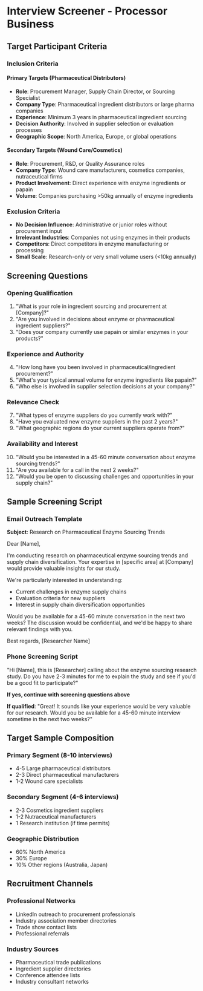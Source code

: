 # Interview Screener - Processor Business

## Target Participant Criteria

### Inclusion Criteria

#### Primary Targets (Pharmaceutical Distributors)
- **Role**: Procurement Manager, Supply Chain Director, or Sourcing Specialist
- **Company Type**: Pharmaceutical ingredient distributors or large pharma companies
- **Experience**: Minimum 3 years in pharmaceutical ingredient sourcing
- **Decision Authority**: Involved in supplier selection or evaluation processes
- **Geographic Scope**: North America, Europe, or global operations

#### Secondary Targets (Wound Care/Cosmetics)
- **Role**: Procurement, R&D, or Quality Assurance roles
- **Company Type**: Wound care manufacturers, cosmetics companies, nutraceutical firms
- **Product Involvement**: Direct experience with enzyme ingredients or papain
- **Volume**: Companies purchasing >50kg annually of enzyme ingredients

### Exclusion Criteria
- **No Decision Influence**: Administrative or junior roles without procurement input
- **Irrelevant Industries**: Companies not using enzymes in their products
- **Competitors**: Direct competitors in enzyme manufacturing or processing
- **Small Scale**: Research-only or very small volume users (<10kg annually)

## Screening Questions

### Opening Qualification
1. "What is your role in ingredient sourcing and procurement at [Company]?"
2. "Are you involved in decisions about enzyme or pharmaceutical ingredient suppliers?"
3. "Does your company currently use papain or similar enzymes in your products?"

### Experience and Authority
4. "How long have you been involved in pharmaceutical/ingredient procurement?"
5. "What's your typical annual volume for enzyme ingredients like papain?"
6. "Who else is involved in supplier selection decisions at your company?"

### Relevance Check
7. "What types of enzyme suppliers do you currently work with?"
8. "Have you evaluated new enzyme suppliers in the past 2 years?"
9. "What geographic regions do your current suppliers operate from?"

### Availability and Interest
10. "Would you be interested in a 45-60 minute conversation about enzyme sourcing trends?"
11. "Are you available for a call in the next 2 weeks?"
12. "Would you be open to discussing challenges and opportunities in your supply chain?"

## Sample Screening Script

### Email Outreach Template
**Subject**: Research on Pharmaceutical Enzyme Sourcing Trends

Dear [Name],

I'm conducting research on pharmaceutical enzyme sourcing trends and supply chain diversification. Your expertise in [specific area] at [Company] would provide valuable insights for our study.

We're particularly interested in understanding:
- Current challenges in enzyme supply chains
- Evaluation criteria for new suppliers
- Interest in supply chain diversification opportunities

Would you be available for a 45-60 minute conversation in the next two weeks? The discussion would be confidential, and we'd be happy to share relevant findings with you.

Best regards,
[Researcher Name]

### Phone Screening Script
"Hi [Name], this is [Researcher] calling about the enzyme sourcing research study. Do you have 2-3 minutes for me to explain the study and see if you'd be a good fit to participate?"

**If yes, continue with screening questions above**

**If qualified**: "Great! It sounds like your experience would be very valuable for our research. Would you be available for a 45-60 minute interview sometime in the next two weeks?"

## Target Sample Composition

### Primary Segment (8-10 interviews)
- 4-5 Large pharmaceutical distributors
- 2-3 Direct pharmaceutical manufacturers
- 1-2 Wound care specialists

### Secondary Segment (4-6 interviews)
- 2-3 Cosmetics ingredient suppliers
- 1-2 Nutraceutical manufacturers
- 1 Research institution (if time permits)

### Geographic Distribution
- 60% North America
- 30% Europe
- 10% Other regions (Australia, Japan)

## Recruitment Channels

### Professional Networks
- LinkedIn outreach to procurement professionals
- Industry association member directories
- Trade show contact lists
- Professional referrals

### Industry Sources
- Pharmaceutical trade publications
- Ingredient supplier directories
- Conference attendee lists
- Industry consultant networks
